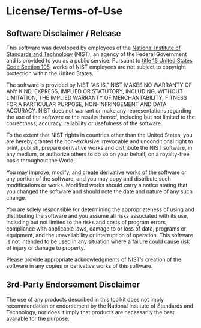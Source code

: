 License/Terms-of-Use
====================

Software Disclaimer / Release
-----------------------------

This software was developed by employees of the [National Institute of
Standards and Technology](http://www.nist.gov/) (NIST), an agency of the
Federal Government and is provided to you as a public service. Pursuant
to [title 15 United States Code Section
105](http://uscode.house.gov/uscode-cgi/fastweb.exe?getdoc+uscview+t17t20+9+0++),
works of NIST employees are not subject to copyright protection within
the United States.

The software is provided by NIST “AS IS.” NIST MAKES NO WARRANTY OF ANY
KIND, EXPRESS, IMPLIED OR STATUTORY, INCLUDING, WITHOUT LIMITATION, THE
IMPLIED WARRANTY OF MERCHANTABILITY, FITNESS FOR A PARTICULAR PURPOSE,
NON-INFRINGEMENT AND DATA ACCURACY. NIST does not warrant or make any
representations regarding the use of the software or the results
thereof, including but not limited to the correctness, accuracy,
reliability or usefulness of the software.

To the extent that NIST rights in countries other than the United
States, you are hereby granted the non-exclusive irrevocable and
unconditional right to print, publish, prepare derivative works and
distribute the NIST software, in any medium, or authorize others to do
so on your behalf, on a royalty-free basis throughout the World.

You may improve, modify, and create derivative works of the software or
any portion of the software, and you may copy and distribute such
modifications or works. Modified works should carry a notice stating
that you changed the software and should note the date and nature of any
such change.

You are solely responsible for determining the appropriateness of using
and distributing the software and you assume all risks associated with
its use, including but not limited to the risks and costs of program
errors, compliance with applicable laws, damage to or loss of data,
programs or equipment, and the unavailability or interruption of
operation. This software is not intended to be used in any situation
where a failure could cause risk of injury or damage to property.

Please provide appropriate acknowledgments of NIST’s creation of the
software in any copies or derivative works of this software.

3rd-Party Endorsement Disclaimer
--------------------------------

The use of any products described in this toolkit does not imply
recommendation or endorsement by the National Institute of Standards and
Technology, nor does it imply that products are necessarily the best
available for the purpose.
